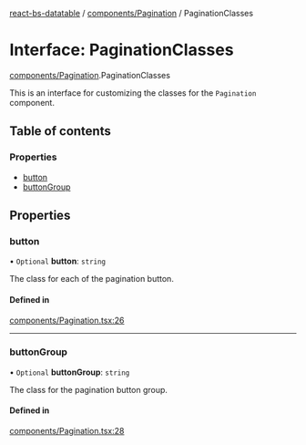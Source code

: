 [react-bs-datatable](../README.md) / [components/Pagination](../modules/components_Pagination.md) / PaginationClasses

# Interface: PaginationClasses

[components/Pagination](../modules/components_Pagination.md).PaginationClasses

This is an interface for customizing the classes for
the `Pagination` component.

## Table of contents

### Properties

- [button](components_Pagination.PaginationClasses.md#button)
- [buttonGroup](components_Pagination.PaginationClasses.md#buttongroup)

## Properties

### button

• `Optional` **button**: `string`

The class for each of the pagination button.

#### Defined in

[components/Pagination.tsx:26](https://github.com/imballinst/react-bs-datatable/blob/1c0226c/src/components/Pagination.tsx#L26)

___

### buttonGroup

• `Optional` **buttonGroup**: `string`

The class for the pagination button group.

#### Defined in

[components/Pagination.tsx:28](https://github.com/imballinst/react-bs-datatable/blob/1c0226c/src/components/Pagination.tsx#L28)
